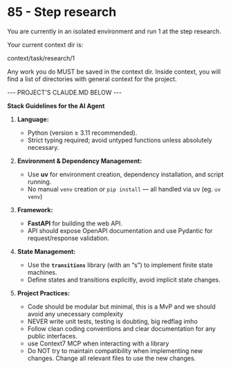# 85 - Step research

You are currently in an isolated environment and run 1 at the step research.

Your current context dir is:

context/task/research/1

Any work you do MUST be saved in the context dir.
Inside context, you will find a list of directories with general context for the project.

--- PROJECT'S CLAUDE.MD BELOW ---

**Stack Guidelines for the AI Agent**

1. **Language:**

   * Python (version ≥ 3.11 recommended).
   * Strict typing required; avoid untyped functions unless absolutely necessary.

2. **Environment & Dependency Management:**

   * Use **uv** for environment creation, dependency installation, and script running.
   * No manual `venv` creation or `pip install` — all handled via uv (eg. `uv venv`)

3. **Framework:**

   * **FastAPI** for building the web API.
   * API should expose OpenAPI documentation and use Pydantic for request/response validation.

4. **State Management:**

   * Use the **`transitions`** library (with an “s”) to implement finite state machines.
   * Define states and transitions explicitly, avoid implicit state changes.

5. **Project Practices:**

   * Code should be modular but minimal, this is a MvP and we should avoid any unecessary complexity
   * NEVER write unit tests, testing is doubting, big redflag imho
   * Follow clean coding conventions and clear documentation for any public interfaces.
   * use Context7 MCP when interacting with a library
   * Do NOT try to maintain compatibility when implementing new changes. Change all relevant files to use the new changes.